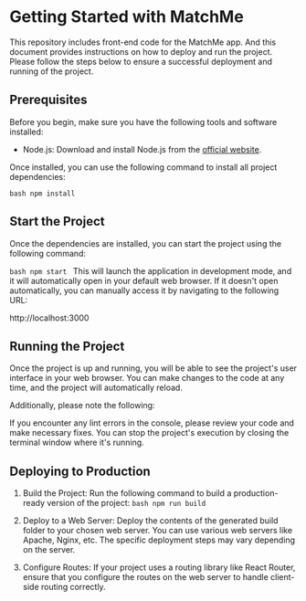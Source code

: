 # Getting Started with MatchMe

This repository includes front-end code for the MatchMe app. And this document provides instructions on how to deploy and run the project. Please follow the steps below to ensure a successful deployment and running of the project.

## Prerequisites

Before you begin, make sure you have the following tools and software installed:

- Node.js: Download and install Node.js from the [official website](https://nodejs.org/).

Once installed, you can use the following command to install all project dependencies:

`bash
npm install
`  
## Start the Project

Once the dependencies are installed, you can start the project using the following command:

`bash
npm start
`
This will launch the application in development mode, and it will automatically open in your default web browser. If it doesn't open automatically, you can manually access it by navigating to the following URL:

http://localhost:3000

## Running the Project

Once the project is up and running, you will be able to see the project's user interface in your web browser. You can make changes to the code at any time, and the project will automatically reload.

Additionally, please note the following:

If you encounter any lint errors in the console, please review your code and make necessary fixes.
You can stop the project's execution by closing the terminal window where it's running.

## Deploying to Production
1. Build the Project: Run the following command to build a production-ready version of the project:
`bash
npm run build
`
2. Deploy to a Web Server: Deploy the contents of the generated build folder to your chosen web server. You can use various web servers like Apache, Nginx, etc. The specific deployment steps may vary depending on the server.

3. Configure Routes: If your project uses a routing library like React Router, ensure that you configure the routes on the web server to handle client-side routing correctly.



